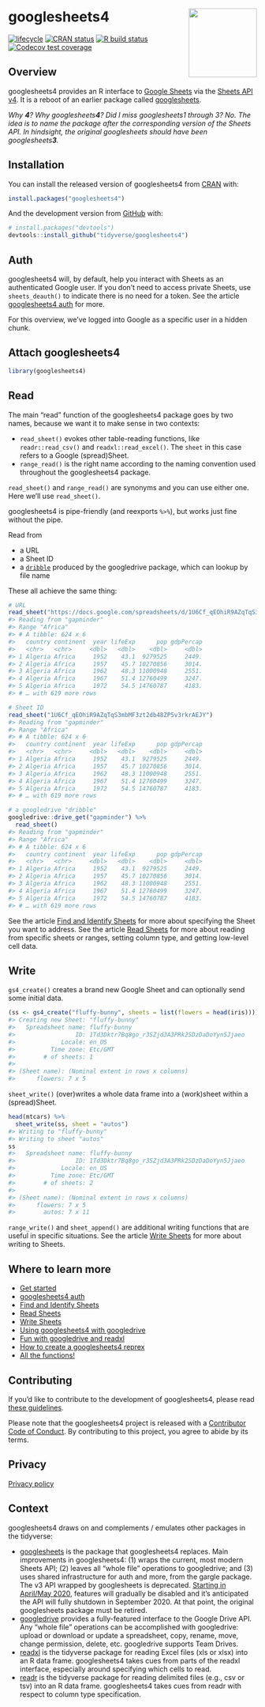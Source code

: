 
<!-- README.md is generated from README.Rmd. Please edit that file -->

# googlesheets4 <a href='https:/googlesheets4.tidyverse.org'><img src='man/figures/logo.png' align="right" height="138.5" /></a>

<!-- badges: start -->

[![lifecycle](https://img.shields.io/badge/lifecycle-experimental-orange.svg)](https://www.tidyverse.org/lifecycle/#experimental)
[![CRAN
status](https://www.r-pkg.org/badges/version/googlesheets4)](https://CRAN.R-project.org/package=googlesheets4)
[![R build
status](https://github.com/tidyverse/googlesheets4/workflows/R-CMD-check/badge.svg)](https://github.com/tidyverse/googlesheets4/actions)
[![Codecov test
coverage](https://codecov.io/gh/tidyverse/googlesheets4/branch/master/graph/badge.svg)](https://codecov.io/gh/tidyverse/googlesheets4?branch=master)
<!-- badges: end -->

## Overview

googlesheets4 provides an R interface to [Google
Sheets](https://spreadsheets.google.com/) via the [Sheets API
v4](https://developers.google.com/sheets/api/). It is a reboot of an
earlier package called
[googlesheets](https://cran.r-project.org/package=googlesheets).

*Why **4**? Why googlesheets**4**? Did I miss googlesheets1 through 3?
No. The idea is to name the package after the corresponding version of
the Sheets API. In hindsight, the original googlesheets should have been
googlesheets**3**.*

## Installation

You can install the released version of googlesheets4 from
[CRAN](https://CRAN.R-project.org) with:

``` r
install.packages("googlesheets4")
```

And the development version from [GitHub](https://github.com/) with:

``` r
# install.packages("devtools")
devtools::install_github("tidyverse/googlesheets4")
```

## Auth

googlesheets4 will, by default, help you interact with Sheets as an
authenticated Google user. If you don’t need to access private Sheets,
use `sheets_deauth()` to indicate there is no need for a token. See the
article [googlesheets4
auth](https://googlesheets4.tidyverse.org/articles/articles/auth.html)
for more.

For this overview, we’ve logged into Google as a specific user in a
hidden chunk.

## Attach googlesheets4

``` r
library(googlesheets4)
```

## Read

The main “read” function of the googlesheets4 package goes by two names,
because we want it to make sense in two contexts:

  - `read_sheet()` evokes other table-reading functions, like
    `readr::read_csv()` and `readxl::read_excel()`. The `sheet` in this
    case refers to a Google (spread)Sheet.
  - `range_read()` is the right name according to the naming convention
    used throughout the googlesheets4 package.

`read_sheet()` and `range_read()` are synonyms and you can use either
one. Here we’ll use `read_sheet()`.

googlesheets4 is pipe-friendly (and reexports `%>%`), but works just
fine without the pipe.

Read from

  - a URL
  - a Sheet ID
  - a
    [`dribble`](https://googledrive.tidyverse.org/reference/dribble.html)
    produced by the googledrive package, which can lookup by file name

These all achieve the same thing:

``` r
# URL
read_sheet("https://docs.google.com/spreadsheets/d/1U6Cf_qEOhiR9AZqTqS3mbMF3zt2db48ZP5v3rkrAEJY/edit#gid=780868077")
#> Reading from "gapminder"
#> Range "Africa"
#> # A tibble: 624 x 6
#>   country continent  year lifeExp      pop gdpPercap
#>   <chr>   <chr>     <dbl>   <dbl>    <dbl>     <dbl>
#> 1 Algeria Africa     1952    43.1  9279525     2449.
#> 2 Algeria Africa     1957    45.7 10270856     3014.
#> 3 Algeria Africa     1962    48.3 11000948     2551.
#> 4 Algeria Africa     1967    51.4 12760499     3247.
#> 5 Algeria Africa     1972    54.5 14760787     4183.
#> # … with 619 more rows

# Sheet ID
read_sheet("1U6Cf_qEOhiR9AZqTqS3mbMF3zt2db48ZP5v3rkrAEJY")
#> Reading from "gapminder"
#> Range "Africa"
#> # A tibble: 624 x 6
#>   country continent  year lifeExp      pop gdpPercap
#>   <chr>   <chr>     <dbl>   <dbl>    <dbl>     <dbl>
#> 1 Algeria Africa     1952    43.1  9279525     2449.
#> 2 Algeria Africa     1957    45.7 10270856     3014.
#> 3 Algeria Africa     1962    48.3 11000948     2551.
#> 4 Algeria Africa     1967    51.4 12760499     3247.
#> 5 Algeria Africa     1972    54.5 14760787     4183.
#> # … with 619 more rows

# a googledrive "dribble"
googledrive::drive_get("gapminder") %>% 
  read_sheet()
#> Reading from "gapminder"
#> Range "Africa"
#> # A tibble: 624 x 6
#>   country continent  year lifeExp      pop gdpPercap
#>   <chr>   <chr>     <dbl>   <dbl>    <dbl>     <dbl>
#> 1 Algeria Africa     1952    43.1  9279525     2449.
#> 2 Algeria Africa     1957    45.7 10270856     3014.
#> 3 Algeria Africa     1962    48.3 11000948     2551.
#> 4 Algeria Africa     1967    51.4 12760499     3247.
#> 5 Algeria Africa     1972    54.5 14760787     4183.
#> # … with 619 more rows
```

See the article [Find and Identify
Sheets](https://googlesheets4.tidyverse.org/articles/articles/find-identify-sheets.html)
for more about specifying the Sheet you want to address. See the article
[Read
Sheets](https://googlesheets4.tidyverse.org/articles/articles/find-identify-sheets.html)
for more about reading from specific sheets or ranges, setting column
type, and getting low-level cell data.

## Write

`gs4_create()` creates a brand new Google Sheet and can optionally send
some initial data.

``` r
(ss <- gs4_create("fluffy-bunny", sheets = list(flowers = head(iris))))
#> Creating new Sheet: "fluffy-bunny"
#>   Spreadsheet name: fluffy-bunny
#>                 ID: 1Td3Dktr7Bq8go_r3SZjd3A3PRk2SDzDaDoYyn5Jjaeo
#>             Locale: en_US
#>          Time zone: Etc/GMT
#>        # of sheets: 1
#> 
#> (Sheet name): (Nominal extent in rows x columns)
#>      flowers: 7 x 5
```

`sheet_write()` (over)writes a whole data frame into a (work)sheet
within a (spread)Sheet.

``` r
head(mtcars) %>% 
  sheet_write(ss, sheet = "autos")
#> Writing to "fluffy-bunny"
#> Writing to sheet "autos"
ss
#>   Spreadsheet name: fluffy-bunny
#>                 ID: 1Td3Dktr7Bq8go_r3SZjd3A3PRk2SDzDaDoYyn5Jjaeo
#>             Locale: en_US
#>          Time zone: Etc/GMT
#>        # of sheets: 2
#> 
#> (Sheet name): (Nominal extent in rows x columns)
#>      flowers: 7 x 5
#>        autos: 7 x 11
```

`range_write()` and `sheet_append()` are additional writing functions
that are useful in specific situations. See the article [Write
Sheets](https://googlesheets4.tidyverse.org/articles/articles/write-sheets.html)
for more about writing to Sheets.

## Where to learn more

  - [Get
    started](https://googlesheets4.tidyverse.org/articles/googlesheets4.html)
  - [googlesheets4
    auth](https://googlesheets4.tidyverse.org/articles/articles/auth.html)
  - [Find and Identify
    Sheets](https://googlesheets4.tidyverse.org/articles/articles/find-identify-sheets.html)
  - [Read
    Sheets](https://googlesheets4.tidyverse.org/articles/articles/read-sheets.html)
  - [Write
    Sheets](https://googlesheets4.tidyverse.org/articles/articles/write-sheets.html)
  - [Using googlesheets4 with
    googledrive](https://googlesheets4.tidyverse.org/articles/articles/drive-and-sheets.html)
  - [Fun with googledrive and
    readxl](https://googlesheets4.tidyverse.org/articles/articles/fun-with-googledrive-and-readxl.html)
  - [How to create a googlesheets4
    reprex](https://googlesheets4.tidyverse.org/articles/articles/googlesheets4-reprex.html)
  - [All the
    functions\!](https://googlesheets4.tidyverse.org/reference/index.html)

## Contributing

If you’d like to contribute to the development of googlesheets4, please
read [these
guidelines](https://googlesheets4.tidyverse.org/CONTRIBUTING.html).

Please note that the googlesheets4 project is released with a
[Contributor Code of
Conduct](https://googlesheets4.tidyverse.org/CODE_OF_CONDUCT.html). By
contributing to this project, you agree to abide by its terms.

## Privacy

[Privacy policy](https://www.tidyverse.org/google_privacy_policy)

## Context

googlesheets4 draws on and complements / emulates other packages in the
tidyverse:

  - [googlesheets](https://cran.r-project.org/package=googlesheets) is
    the package that googlesheets4 replaces. Main improvements in
    googlesheets4: (1) wraps the current, most modern Sheets API; (2)
    leaves all “whole file” operations to googledrive; and (3) uses
    shared infrastructure for auth and more, from the gargle package.
    The v3 API wrapped by googlesheets is deprecated. [Starting in
    April/May 2020](https://cloud.google.com/blog/products/g-suite/migrate-your-apps-use-latest-sheets-api),
    features will gradually be disabled and it’s anticipated the API
    will fully shutdown in September 2020. At that point, the original
    googlesheets package must be retired.
  - [googledrive](https://googledrive.tidyverse.org) provides a
    fully-featured interface to the Google Drive API. Any “whole file”
    operations can be accomplished with googledrive: upload or download
    or update a spreadsheet, copy, rename, move, change permission,
    delete, etc. googledrive supports Team Drives.
  - [readxl](https://readxl.tidyverse.org) is the tidyverse package for
    reading Excel files (xls or xlsx) into an R data frame.
    googlesheets4 takes cues from parts of the readxl interface,
    especially around specifying which cells to read.
  - [readr](https://readr.tidyverse.org) is the tidyverse package for
    reading delimited files (e.g., csv or tsv) into an R data frame.
    googlesheets4 takes cues from readr with respect to column type
    specification.
